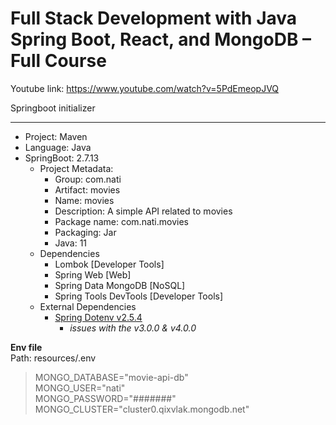# Full Stack Development with Java Spring Boot, React, and MongoDB – Full Course

Youtube link: https://www.youtube.com/watch?v=5PdEmeopJVQ

Springboot initializer 
<hr/>

- Project: Maven
- Language: Java
- SpringBoot: 2.7.13
  - Project Metadata:
    * Group: com.nati
    * Artifact: movies
    * Name: movies
    * Description: A simple API related to movies
    * Package name: com.nati.movies
    * Packaging: Jar
    * Java: 11
  - Dependencies
    * Lombok [Developer Tools]
    * Spring Web [Web]
    * Spring Data MongoDB [NoSQL]
    * Spring Tools DevTools [Developer Tools]
  - External Dependencies 
    * [Spring Dotenv v2.5.4](https://mvnrepository.com/artifact/me.paulschwarz/spring-dotenv)
      * *issues with the v3.0.0 & v4.0.0*


**Env file** <br/>
Path: resources/.env
> MONGO_DATABASE="movie-api-db" <br/>
> MONGO_USER="nati" <br/>
> MONGO_PASSWORD="#######" <br/>
> MONGO_CLUSTER="cluster0.qixvlak.mongodb.net"
